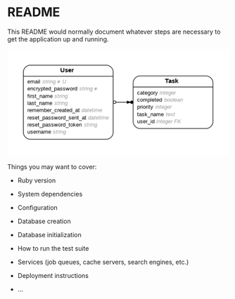 # README

This README would normally document whatever steps are necessary to get the
application up and running.

![Domain Model](erd.png?raw=true "Domain Model")


Things you may want to cover:

* Ruby version

* System dependencies

* Configuration

* Database creation

* Database initialization

* How to run the test suite

* Services (job queues, cache servers, search engines, etc.)

* Deployment instructions

* ...
